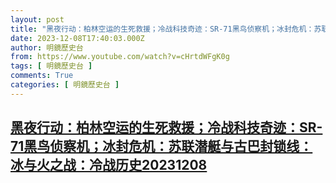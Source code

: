 ```yaml
---
layout: post
title: "黑夜行动：柏林空运的生死救援；冷战科技奇迹：SR-71黑鸟侦察机；冰封危机：苏联潜艇与古巴封锁线：冰与火之战：冷战历史20231208"
date: 2023-12-08T17:40:03.000Z
author: 明鏡歷史台
from: https://www.youtube.com/watch?v=cHrtdWFgK0g
tags: [ 明鏡歷史台 ]
comments: True
categories: [ 明鏡歷史台 ]
---
```

<!--1702057203000-->
[黑夜行动：柏林空运的生死救援；冷战科技奇迹：SR-71黑鸟侦察机；冰封危机：苏联潜艇与古巴封锁线：冰与火之战：冷战历史20231208](https://www.youtube.com/watch?v=cHrtdWFgK0g)
------

<div>

</div>
